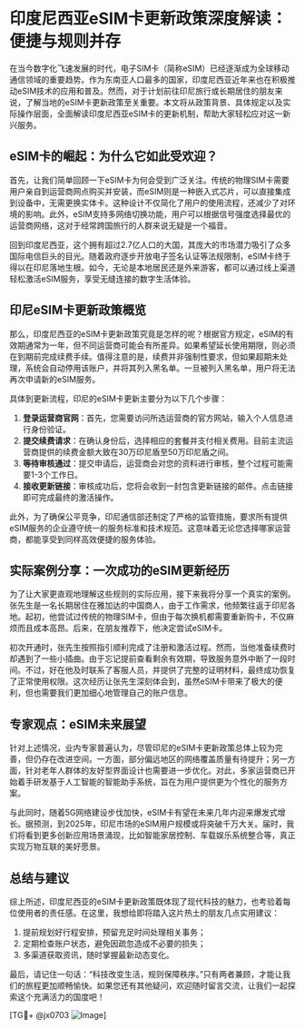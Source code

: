 # 印度尼西亚eSIM卡更新政策深度解读：便捷与规则并存

在当今数字化飞速发展的时代，电子SIM卡（简称eSIM）已经逐渐成为全球移动通信领域的重要趋势。作为东南亚人口最多的国家，印度尼西亚近年来也在积极推动eSIM技术的应用和普及。然而，对于计划前往印尼旅行或长期居住的朋友来说，了解当地的eSIM卡更新政策至关重要。本文将从政策背景、具体规定以及实际操作层面，全面解读印度尼西亚eSIM卡的更新机制，帮助大家轻松应对这一新兴服务。

## eSIM卡的崛起：为什么它如此受欢迎？

首先，让我们简单回顾一下eSIM卡为何会受到广泛关注。传统的物理SIM卡需要用户亲自到运营商网点购买并安装，而eSIM则是一种嵌入式芯片，可以直接集成到设备中，无需更换实体卡。这种设计不仅简化了用户的使用流程，还减少了对环境的影响。此外，eSIM支持多网络切换功能，用户可以根据信号强度选择最优的运营商网络，这对于经常跨国旅行的人群来说无疑是一个福音。

回到印度尼西亚，这个拥有超过2.7亿人口的大国，其庞大的市场潜力吸引了众多国际电信巨头的目光。随着政府逐步开放电子签名认证等法规限制，eSIM卡终于得以在印尼落地生根。如今，无论是本地居民还是外来游客，都可以通过线上渠道轻松激活eSIM服务，享受无缝连接的数字生活体验。

## 印尼eSIM卡更新政策概览

那么，印度尼西亚的eSIM卡更新政策究竟是怎样的呢？根据官方规定，eSIM的有效期通常为一年，但不同运营商可能会有所差异。如果希望延长使用期限，则必须在到期前完成续费手续。值得注意的是，续费并非强制性要求，但如果超期未处理，系统会自动停用该账户，并将其列入黑名单。一旦被列入黑名单，用户将无法再次申请新的eSIM服务。

具体到更新流程，印尼的eSIM卡更新主要分为以下几个步骤：

1. **登录运营商官网**：首先，您需要访问所选运营商的官方网站，输入个人信息进行身份验证。
2. **提交续费请求**：在确认身份后，选择相应的套餐并支付相关费用。目前主流运营商提供的续费金额大致在30万印尼盾至50万印尼盾之间。
3. **等待审核通过**：提交申请后，运营商会对您的资料进行审核，整个过程可能需要1-3个工作日。
4. **接收更新链接**：审核成功后，您将会收到一封包含更新链接的邮件。点击链接即可完成最终的激活操作。

此外，为了确保公平竞争，印尼通信部还制定了严格的监管措施，要求所有提供eSIM服务的企业遵守统一的服务标准和技术规范。这意味着无论您选择哪家运营商，都能享受到同样高效便捷的服务体验。

## 实际案例分享：一次成功的eSIM更新经历

为了让大家更直观地理解这些规则的实际应用，接下来我将分享一个真实的案例。张先生是一名长期居住在雅加达的中国商人，由于工作需求，他频繁往返于印尼各地。起初，他尝试过传统的物理SIM卡，但由于每次换机都需要重新购卡，不仅麻烦而且成本高昂。后来，在朋友推荐下，他决定尝试eSIM卡。

初次开通时，张先生按照指引顺利完成了注册和激活过程。然而，当他准备续费时却遇到了一些小插曲。由于忘记提前查看剩余有效期，导致服务意外中断了一段时间。不过，好在他及时联系了客服人员，并提供了完整的证明材料，最终成功恢复了正常使用权限。这次经历让张先生深刻体会到，虽然eSIM卡带来了极大的便利，但也需要我们更加细心地管理自己的账户信息。

## 专家观点：eSIM未来展望

针对上述情况，业内专家普遍认为，尽管印尼的eSIM卡更新政策总体上较为完善，但仍存在改进空间。一方面，部分偏远地区的网络覆盖质量有待提升；另一方面，针对老年人群体的友好型界面设计也需要进一步优化。对此，多家运营商已开始着手研发基于人工智能的智能助手系统，旨在为用户提供更为个性化的服务方案。

与此同时，随着5G网络建设步伐加快，eSIM卡有望在未来几年内迎来爆发式增长。据预测，到2025年，印尼市场的eSIM用户规模或将突破千万大关。届时，我们将看到更多创新应用场景涌现，比如智能家居控制、车载娱乐系统整合等，真正实现万物互联的美好愿景。

## 总结与建议

综上所述，印度尼西亚的eSIM卡更新政策既体现了现代科技的魅力，也考验着每位使用者的责任感。在这里，我想给即将踏入这片热土的朋友几点实用建议：

1. 提前规划好行程安排，预留充足时间处理相关事务；
2. 定期检查账户状态，避免因疏忽造成不必要的损失；
3. 多渠道获取资讯，随时掌握最新动态变化。

最后，请记住一句话：“科技改变生活，规则保障秩序。”只有两者兼顾，才能让我们的旅程更加顺畅愉快。如果您还有其他疑问，欢迎随时留言交流，让我们一起探索这个充满活力的国度吧！

[TG💪+ @jx0703 ![Image](https://github.com/user-attachments/assets/dbca1d08-cadb-493c-b0ec-ad6f7a83f270)]